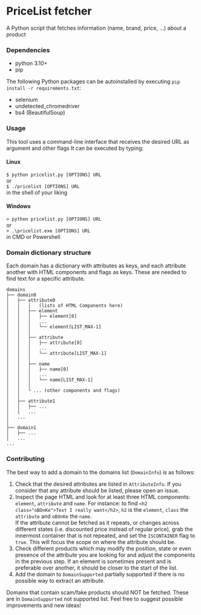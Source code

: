 # PriceList fetcher
A Python script that fetches information (name, brand, price, ...) about a product 

### Dependencies
* python 3.10+
* pip

The following Python packages can be autoinstalled by executing `pip install -r requirements.txt`:
* selenium
* undetected_chromedriver
* bs4 (BeautifulSoup)

### Usage
This tool uses a command-line interface that receives the desired URL as argument and other flags
It can be executed by typing:

#### Linux
`$ python pricelist.py [OPTIONS] URL` \
or \
`$ ./pricelist [OPTIONS] URL` \
in the shell of your liking

#### Windows
`> python pricelist.py [OPTIONS] URL` \
or \
`> .\pricelist.exe [OPTIONS] URL` \
in CMD or Powershell

### Domain dictionary structure
Each domain has a dictionary with attributes as keys, and each attribute another with HTML components and flags as keys. These are needed to find text for a specific attribute.  

```
domains
├── domain0
│   ├── attribute0
│   │   │   (lists of HTML Components here) 
│   │   ├── element
│   │   │   ├── element[0]
│   │   │   ...
│   │   │   └── element[LIST_MAX-1]
│   │   │
│   │   ├── attribute
│   │   │   ├── attribute[0]
│   │   │   ...
│   │   │   └── attribute[LIST_MAX-1]
│   │   │
│   │   ├── name
│   │   │   ├── name[0]
│   │   │   ...
│   │   │   └── name[LIST_MAX-1]
│   │   │
│   │   └ ... (other components and flags)
│   │
│   ├── attribute1
│   │   ├── ...
│   │   ...
│   ...
│   
├── domain1
│   ├── ...
│   ...
...
```

### Contributing
The best way to add a domain to the domains list (`DomainInfo`) is as follows:

1. Check that the desired attributes are listed in `AttributeInfo`. If you consider that any attribute should be listed, please open an issue.
2. Inspect the page HTML and look for at least three HTML components: `element`, `attribute` and `name`.
For instance: to find `<h2 class="oBOnKe">Text I really want</h2>`, `h2` is the `element`, `class` the `attribute` and `oBOnKe` the `name`. \
If the attribute cannot be fetched as it repeats, or changes across different states (i.e. discounted price instead of regular price),
grab the innermost container that is not repeated, and set the `ISCONTAINER` flag to `true`. This will focus the scope on where the attribute should be.
3. Check different products which may modify the position, state or even presence of the attribute you are looking for and adjust the components in the previous step.
If an element is sometimes present and is preferable over another, it should be closer to the start of the list.
4. Add the domain to `DomainSupported` partially supported if there is no possible way to extract an attribute.

Domains that contain scam/fake products should NOT be fetched. These are in `DomainSupported` not supported list.
Feel free to suggest possible improvements and new ideas!